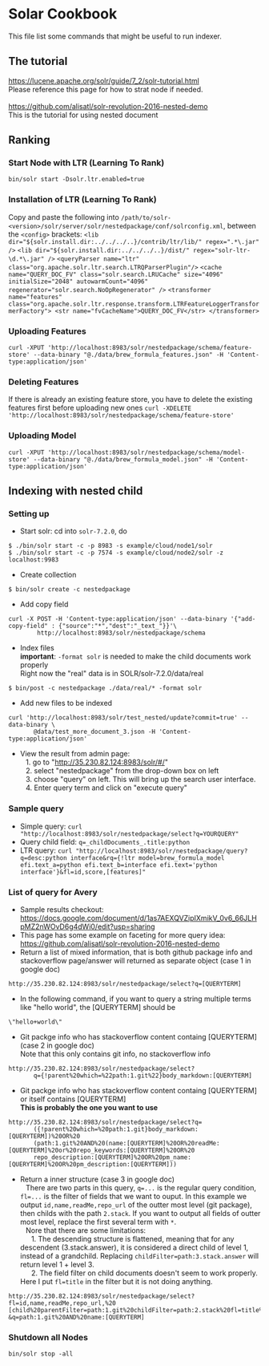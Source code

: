 # Solar Cookbook
This file list some commands that might be useful to run indexer.
## The tutorial
https://lucene.apache.org/solr/guide/7_2/solr-tutorial.html<br />
Please reference this page for how to strat node if needed.<br /> <br />
https://github.com/alisatl/solr-revolution-2016-nested-demo<br /> 
This is the tutorial for using nested document
## Ranking
### Start Node with LTR (Learning To Rank)
`bin/solr start -Dsolr.ltr.enabled=true`
### Installation of LTR (Learning To Rank)
Copy and paste the following into `/path/to/solr-<version>/solr/server/solr/nestedpackage/conf/solrconfig.xml`, between the `<config>` brackets:
`<lib dir="${solr.install.dir:../../../..}/contrib/ltr/lib/" regex=".*\.jar" />`
`<lib dir="${solr.install.dir:../../../..}/dist/" regex="solr-ltr-\d.*\.jar" />`
`<queryParser name="ltr" class="org.apache.solr.ltr.search.LTRQParserPlugin"/>`
`<cache name="QUERY_DOC_FV"
       class="solr.search.LRUCache"
       size="4096"
       initialSize="2048"
       autowarmCount="4096"
       regenerator="solr.search.NoOpRegenerator" />`
`<transformer name="features" class="org.apache.solr.ltr.response.transform.LTRFeatureLoggerTransformerFactory">
  <str name="fvCacheName">QUERY_DOC_FV</str>
</transformer>`
### Uploading Features
`curl -XPUT 'http://localhost:8983/solr/nestedpackage/schema/feature-store' --data-binary "@./data/brew_formula_features.json" -H 'Content-type:application/json'`
### Deleting Features
If there is already an existing feature store, you have to delete the existing features first before uploading new ones
`curl -XDELETE 'http://localhost:8983/solr/nestedpackage/schema/feature-store'`
### Uploading Model
`curl -XPUT 'http://localhost:8983/solr/nestedpackage/schema/model-store' --data-binary "@./data/brew_formula_model.json" -H 'Content-type:application/json'`

## Indexing with nested child
### Setting up
- Start solr: cd into `solr-7.2.0`, do <br />
```
$ ./bin/solr start -c -p 8983 -s example/cloud/node1/solr
$ ./bin/solr start -c -p 7574 -s example/cloud/node2/solr -z localhost:9983
```
- Create collection<br />
```
$ bin/solr create -c nestedpackage
```
- Add copy field
```
curl -X POST -H 'Content-type:application/json' --data-binary '{"add-copy-field" : {"source":"*","dest":"_text_"}}'\
        http://localhost:8983/solr/nestedpackage/schema
```
- Index files <br />
**important**: `-format solr` is needed to make the child documents work properly<br />
Right now the "real" data is in SOLR/solr-7.2.0/data/real
```
$ bin/post -c nestedpackage ./data/real/* -format solr
```
- Add new files to be indexed
```
curl 'http://localhost:8983/solr/test_nested/update?commit=true' --data-binary \
       @data/test_more_document_3.json -H 'Content-type:application/json'
```

- View the result from admin page: <br />
&ensp; 1. go to "http://35.230.82.124:8983/solr/#/" <br />
&ensp; 2. select "nestedpackage" from the drop-down box on left <br />
&ensp; 3. choose "query" on left. This will bring up the search user interface. <br />
&ensp; 4. Enter query term and click on "execute query" <br />
### Sample query
- Simple query: `curl "http://localhost:8983/solr/nestedpackage/select?q=YOURQUERY"`
- Query child field: `q=_childDocuments_.title:python`
- LTR query: `curl "http://localhost:8983/solr/nestedpackage/query?q=desc:python interface&rq={!ltr model=brew_formula_model efi.text_a=python efi.text_b=interface efi.text='python interface'}&fl=id,score,[features]"`
### List of query for Avery
- Sample results checkout: https://docs.google.com/document/d/1as7AEXQVZipIXmikV_0v6_66JLHpMZ2nWOvD6g4dWi0/edit?usp=sharing
- This page has some example on faceting for more query idea: https://github.com/alisatl/solr-revolution-2016-nested-demo
- Return a list of mixed information, that is both github package info and stackoverflow page/answer will returned as separate object (case 1 in google doc)
```
http://35.230.82.124:8983/solr/nestedpackage/select?q=[QUERYTERM]
```
- In the following command, if you want to query a string multiple terms like "hello world", the [QUERYTERM] should be 
```
\"hello+world\"
```
- Git packge info who has stackoverflow content containg [QUERYTERM] (case 2 in google doc) <br />
Note that this only contains git info, no stackoverflow info 
```
http://35.230.82.124:8983/solr/nestedpackage/select?
       q={!parent%20which=%22path:1.git%22}body_markdown:[QUERYTERM]
```
- Git packge info who has stackoverflow content containg [QUERYTERM] or itself contains [QUERYTERM]<br />
**This is probably the one you want to use**
```
http://35.230.82.124:8983/solr/nestedpackage/select?q=
       ({!parent%20which=%20path:1.git}body_markdown:[QUERYTERM])%20OR%20
       (path:1.git%20AND%20(name:[QUERYTERM]%20OR%20readMe:[QUERYTERM]%20or%20repo_keywords:[QUERYTERM]%20OR%20
       repo_description:[QUERYTERM]%20OR%20pm_name:[QUERYTERM]%20OR%20pm_description:[QUERYTERM]))
```
- Return a inner structure (case 3 in google doc) <br />
&ensp; There are two parts in this query, `q=...` is the regular query condition, `fl=...` is the filter of fields that we want to ouput. In this example we output `id,name,readMe,repo_url` of the outter most level (git package), then childs with the path `2.stack`. If you want to output all fields of outter most level, replace the first several term with `*`. <br />
&ensp; Nore that there are some limitations:<br />
&ensp; &ensp; 1. The descending structure is flattened, meaning that for any descendent (3.stack.answer), it is considered a direct child of level 1, instead of a grandchild. Replacing `childFilter=path:3.stack.answer` will return level 1 + level 3. <br />
&ensp; &ensp; 2. The field filter on child documents doesn't seem to work properly. Here I put `fl=title` in the filter but it is not doing anything.

```
http://35.230.82.124:8983/solr/nestedpackage/select?
fl=id,name,readMe,repo_url,%20
[child%20parentFilter=path:1.git%20childFilter=path:2.stack%20fl=title%20limit=2]
&q=path:1.git%20AND%20name:[QUERYTERM]
```
### Shutdown all Nodes
`bin/solr stop -all`
